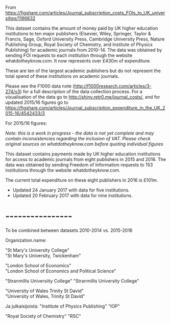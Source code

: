 

From
https://figshare.com/articles/Journal_subscription_costs_FOIs_to_UK_universities/1186832

This dataset contains the amount of money paid by UK higher education institutions to ten major publishers (Elsevier, Wiley, Springer, Taylor & Francis, Sage, Oxford University Press, Cambridge University Press, Nature Publishing Group, Royal Society of Chemistry, and Institute of Physics Publishing) for academic journals from 2010-14. The data was obtained by sending FOI requests to each institution through the website whatdotheyknow.com. It now represents over £430m of expenditure.

These are ten of the largest academic publishers but do not represent the total spend of these institutions on academic journals.

Please see the F1000 data note (http://f1000research.com/articles/3-274/v3) for a full description of the data collection process. For a visualisation of the data go to http://shiny.retr0.me/journal_costs/, and for updated 2015/16 figures go to https://figshare.com/articles/Journal_subscription_expenditure_in_the_UK_2015-16/4542433/3

For 2015/16 figures:

*Note: this is a work in progress - the data is not yet complete and may contain inconsistencies regarding the inclusion of VAT. Please check original sources on whatdotheyknow.com before quoting individual figures*

This dataset contains payments made by UK higher education institutions for access to academic journals from eight publishers in 2015 and 2016. The data was obtained by sending Freedom of Information requests to 153 institutions through the website whatdotheyknow.com.

The current total expenditure on these eight publishers in 2016 is £101m.

* Updated 24 January 2017 with data for five institutions.
* Updated 20 February 2017 with data for nine institutions.


# ----------------

To be combined between datasets 2010-2014 vs. 2015-2016

Organization.name:

"St Mary's University College"    
"St Mary's University, Twickenham"

"London School of Economics"                      
"London School of Economics and Political Science"

"Stranmillis Universiity College"
"Stranmillis University College"

"University of Wales Trinity St David"                             
"University of Wales, Trinity St David"

Ja julkaisijoista:
"Institute of Physics Publishing"
"IOP"

"Royal Society of Chemistry"
"RSC"

